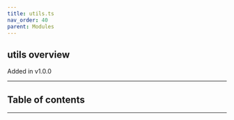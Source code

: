 ```yaml
---
title: utils.ts
nav_order: 40
parent: Modules
---
```


## utils overview

Added in v1.0.0

---

<h2 class="text-delta">Table of contents</h2>

---
